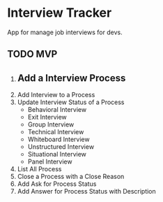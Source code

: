 # Interview Tracker
App for manage job interviews for devs.
## TODO MVP
1. Add a Interview Process
    - 
2. Add Interview to a Process
3. Update Interview Status of a Process
    - Behavioral Interview
    - Exit Interview
    - Group Interview
    - Technical Interview
    - Whiteboard Interview
    - Unstructured Interview
    - Situational Interview
    - Panel Interview
4. List All Process
7. Close a Process with a Close Reason
5. Add Ask for Process Status
6. Add Answer for Process Status with Description